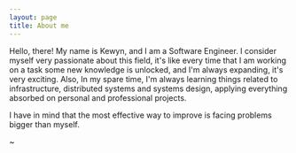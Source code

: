 ```yaml
---
layout: page
title: About me
---
```


Hello, there! My name is Kewyn, and I am a Software Engineer. I consider myself very passionate about this field, it's like every time that I am working on a task some new knowledge is unlocked, and I'm always expanding, it's very exciting. Also, In my spare time, I'm always learning things related to infrastructure, distributed systems  and systems design, applying everything absorbed on personal  and professional projects.

I have in mind that the most effective way to improve is facing problems bigger than myself. 

~
